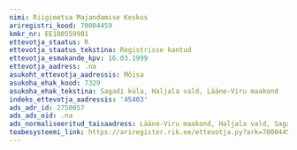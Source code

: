 ```yaml
---
nimi: Riigimetsa Majandamise Keskus
ariregistri_kood: 70004459
kmkr_nr: EE100559901
ettevotja_staatus: R
ettevotja_staatus_tekstina: Registrisse kantud
ettevotja_esmakande_kpv: 16.03.1999
ettevotja_aadress: .na
asukoht_ettevotja_aadressis: Mõisa
asukoha_ehak_kood: 7329
asukoha_ehak_tekstina: Sagadi küla, Haljala vald, Lääne-Viru maakond
indeks_ettevotja_aadressis: '45403'
ads_adr_id: 2750057
ads_ads_oid: .na
ads_normaliseeritud_taisaadress: Lääne-Viru maakond, Haljala vald, Sagadi küla, Mõisa
teabesysteemi_link: https://ariregister.rik.ee/ettevotja.py?ark=70004459&ref=rekvisiidid
---
```

